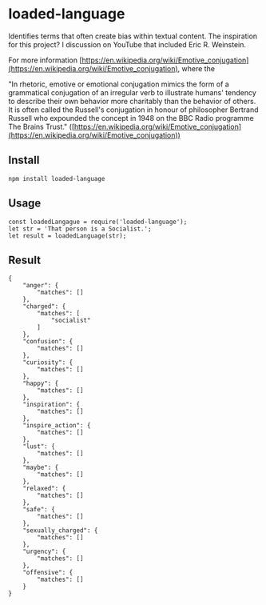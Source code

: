 # loaded-language

Identifies terms that often create bias within textual content.  The inspiration for this project? I discussion on YouTube that included Eric R. Weinstein.

For more information [https://en.wikipedia.org/wiki/Emotive_conjugation](https://en.wikipedia.org/wiki/Emotive_conjugation), where the 

"In rhetoric, emotive or emotional conjugation mimics the form of a grammatical conjugation of an irregular verb to illustrate humans' tendency to describe their own behavior more charitably than the behavior of others. It is often called the Russell's conjugation in honour of philosopher Bertrand Russell who expounded the concept in 1948 on the BBC Radio programme The Brains Trust." ([https://en.wikipedia.org/wiki/Emotive_conjugation](https://en.wikipedia.org/wiki/Emotive_conjugation))

## Install

```
npm install loaded-language
```

## Usage

```
const loadedLangague = require('loaded-language');
let str = 'That person is a Socialist.';
let result = loadedLanguage(str); 
```

## Result

```
{
	"anger": {
		"matches": []
	},
	"charged": {
		"matches": [
			"socialist"
		]
	},
	"confusion": {
		"matches": []
	},
	"curiosity": {
		"matches": []
	},
	"happy": {
		"matches": []
	},
	"inspiration": {
		"matches": []
	},
	"inspire_action": {
		"matches": []
	},
	"lust": {
		"matches": []
	},
	"maybe": {
		"matches": []
	},
	"relaxed": {
		"matches": []
	},
	"safe": {
		"matches": []
	},
	"sexually_charged": {
		"matches": []
	},
	"urgency": {
		"matches": []
	},
    "offensive": {
        "matches": []
    }
}


```